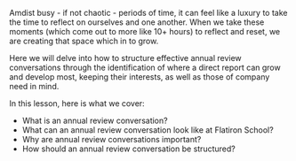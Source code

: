 Amdist busy - if not chaotic - periods of time, it can feel like a luxury to take the time to reflect on ourselves and one another. When we take these moments (which come out to more like 10+ hours) to reflect and reset, we are creating that space which in to grow. 

Here we will delve into how to structure effective annual review conversations through the identification of where a direct report can grow and develop most, keeping their interests, as well as those of company need in mind.

In this lesson, here is what we cover:

- What is an annual review conversation?
- What can an annual review conversation look like at Flatiron School?
- Why are annual review conversations important?
- How should an annual review conversation be structured?

